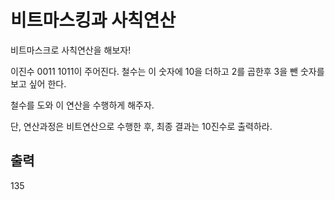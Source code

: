 <h1>비트마스킹과 사칙연산</h1>
<p>비트마스크로 사칙연산을 해보자!</p>

이진수 0011 1011이 주어진다. 철수는 이 숫자에 10을 더하고 2를 곱한후 3을 뺀 숫자를 보고 싶어 한다.

철수를 도와 이 연산을 수행하게 해주자.

단, 연산과정은 비트연산으로 수행한 후, 최종 결과는 10진수로 출력하라.
<h2>출력</h2>
<p>135</p>
